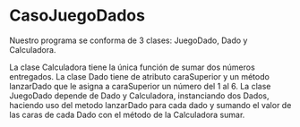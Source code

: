 # CasoJuegoDados

Nuestro programa se conforma de 3 clases: JuegoDado, Dado y Calculadora.

La clase Calculadora tiene la única función de sumar dos números entregados.
La clase Dado tiene de atributo caraSuperior y un método lanzarDado que le asigna a caraSuperior un número del 1 al 6.
La clase JuegoDado depende de Dado y Calculadora, instanciando dos Dados, haciendo uso del metodo lanzarDado para cada dado y sumando el valor de las caras de cada Dado con el método de la Calculadora sumar.
